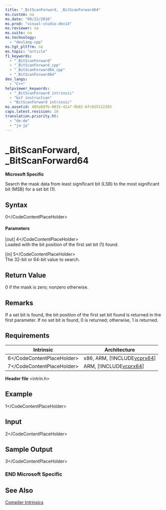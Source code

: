 ```yaml
---
title: "_BitScanForward, _BitScanForward64"
ms.custom: na
ms.date: "09/22/2016"
ms.prod: "visual-studio-dev14"
ms.reviewer: na
ms.suite: na
ms.technology: 
  - "devlang-cpp"
ms.tgt_pltfrm: na
ms.topic: "article"
f1_keywords: 
  - "_BitScanForward"
  - "_BitScanForward_cpp"
  - "_BitScanForward64_cpp"
  - "_BitScanForward64"
dev_langs: 
  - "C++"
helpviewer_keywords: 
  - "_BitScanForward intrinsic"
  - "bsf instruction"
  - "BitScanForward intrinsic"
ms.assetid: 405e60fb-0815-42a7-9b02-6fc035122203
caps.latest.revision: 16
translation.priority.ht: 
  - "de-de"
  - "ja-jp"
---
```

# _BitScanForward, _BitScanForward64
**Microsoft Specific**  
  
 Search the mask data from least significant bit (LSB) to the most significant bit (MSB) for a set bit (1).  
  
## Syntax  
  
<CodeContentPlaceHolder>0\</CodeContentPlaceHolder>  
#### Parameters  
 [out] <CodeContentPlaceHolder>4\</CodeContentPlaceHolder>  
 Loaded with the bit position of the first set bit (1) found.  
  
 [in] <CodeContentPlaceHolder>5\</CodeContentPlaceHolder>  
 The 32-bit or 64-bit value to search.  
  
## Return Value  
 0 if the mask is zero; nonzero otherwise.  
  
## Remarks  
 If a set bit is found, the bit position of the first set bit found is returned in the first parameter. If no set bit is found, 0 is returned; otherwise, 1 is returned.  
  
## Requirements  
  
|Intrinsic|Architecture|  
|---------------|------------------|  
|<CodeContentPlaceHolder>6\</CodeContentPlaceHolder>|x86, ARM, [!INCLUDE[vcprx64](../vs140/includes/vcprx64_md.md)]|  
|<CodeContentPlaceHolder>7\</CodeContentPlaceHolder>|ARM, [!INCLUDE[vcprx64](../vs140/includes/vcprx64_md.md)]|  
  
 **Header file** \<intrin.h>  
  
## Example  
  
<CodeContentPlaceHolder>1\</CodeContentPlaceHolder>  
## Input  
  
<CodeContentPlaceHolder>2\</CodeContentPlaceHolder>  
## Sample Output  
  
<CodeContentPlaceHolder>3\</CodeContentPlaceHolder>  
### END Microsoft Specific  
  
## See Also  
 [Compiler Intrinsics](../vs140/compiler-intrinsics.md)